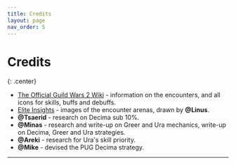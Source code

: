 ```yaml
---
title: Credits
layout: page
nav_order: 5
---
```


# Credits
{: .center}

- [The Official Guild Wars 2 Wiki](https://wiki.guildwars2.com/wiki/Main_Page) - information on the encounters, and all icons for skills, buffs and debuffs.
- [Elite Insights](https://github.com/baaron4/GW2-Elite-Insights-Parser) - images of the encounter arenas, drawn by **@Linus**.
- **@Tsaerid** - research on Decima sub 10%.
- **@Minas** - research and write-up on Greer and Ura mechanics, write-up on Decima, Greer and Ura strategies.
- **@Areki** - research for Ura's skill priority.
- **@Mike** - devised the PUG Decima strategy.

----
